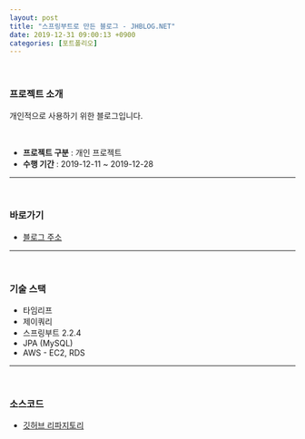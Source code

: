 ```yaml
---
layout: post
title: "스프링부트로 만든 블로그 - JHBLOG.NET"
date: 2019-12-31 09:00:13 +0900
categories: [포트폴리오]
---
```


<br>

### 프로젝트 소개

개인적으로 사용하기 위한 블로그입니다.

<br>

- **프로젝트 구분** : 개인 프로젝트
- **수행 기간** : 2019-12-11 ~ 2019-12-28

---

<br>

### 바로가기

- [블로그 주소](http://jhblog.net)

---

<br>

### 기술 스택

- 타임리프
- 제이쿼리
- 스프링부트 2.2.4
- JPA (MySQL)
- AWS - EC2, RDS

---

<br>

### 소스코드

- [깃허브 리파지토리](https://github.com/codemakim/springblog)
